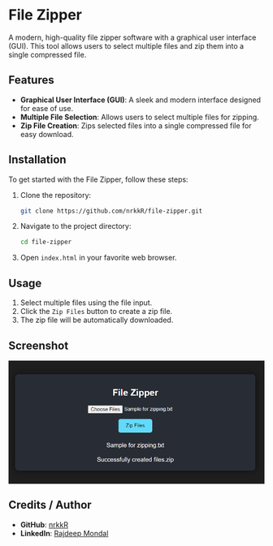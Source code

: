 # File Zipper

A modern, high-quality file zipper software with a graphical user interface (GUI). This tool allows users to select multiple files and zip them into a single compressed file.

## Features

- **Graphical User Interface (GUI)**: A sleek and modern interface designed for ease of use.
- **Multiple File Selection**: Allows users to select multiple files for zipping.
- **Zip File Creation**: Zips selected files into a single compressed file for easy download.

## Installation

To get started with the File Zipper, follow these steps:

1. Clone the repository:
    ```bash
    git clone https://github.com/nrkkR/file-zipper.git
    ```
2. Navigate to the project directory:
    ```bash
    cd file-zipper
    ```
3. Open `index.html` in your favorite web browser.

## Usage

1. Select multiple files using the file input.
2. Click the `Zip Files` button to create a zip file.
3. The zip file will be automatically downloaded.

## Screenshot
<img align="center" alt="coding" width="600" src="https://github.com/nrkkR/Javascript_File-Zipper/blob/main/file%20zipper.png">



## Credits / Author

- **GitHub**: [nrkkR](https://github.com/nrkkR)
- **LinkedIn**: [Rajdeep Mondal](https://www.linkedin.com/in/rajdeep-mondal-a277a9317/)
